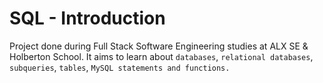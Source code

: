 # SQL - Introduction

Project done during Full Stack Software Engineering studies at ALX SE & Holberton School. It aims to learn about ```databases```, ```relational databases```, ```subqueries```, ```tables```, ```MySQL statements and functions.```
